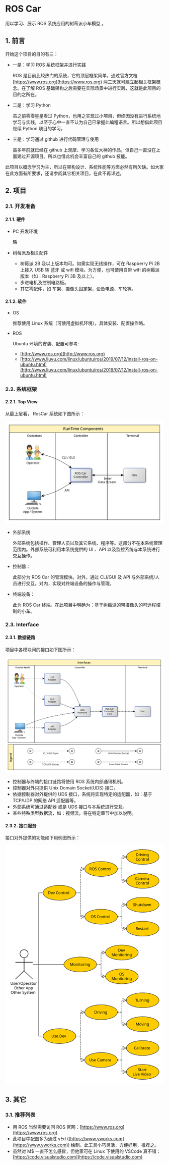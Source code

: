 # ROS Car

用以学习、展示 ROS 系统应用的树莓派小车模型 。

## 1. 前言

开始这个项目的目的有三：

- 一是：学习 ROS 系统框架并进行实践

  ROS 是目前比较热门的系统，它的顶层框架简单，通过官方文档 [https://www.ros.org](https://www.ros.org) 两三天就可建立起相关框架概念。在了解 ROS 基础架构之后需要在实际场景中进行实践，这就是此项目的目的之所在。

- 二是：学习 Python

  虽之前零零星星看过 Python，也用之实现过小项目，但终因没有进行系统地学习与实践，以至于心中一直不认为自己已掌握此编程语言。所以想借此项目继续 Python 项目的学习。

- 三是：学习通过 github 进行代码管理与使用

  虽多年前就已经在 github 上观摩、学习各位大神的作品，但自己一直没在上面建过开源项目。所以也借此机会丰富自己的 github 技能。

此项目以概念学习为主，所以在架构设计、系统性能等方面必然有所欠缺。如大家在此方面有所要求，还请参阅其它相关项目，在此不再详述。

## 2. 项目

### 2.1. 开发准备

#### 2.1.1. 硬件

- PC 开发环境

  略

- 树莓派及相关配件

  - 树莓派 2B 及以上版本均可。如需实现无线操作，可在 Raspberry Pi 2B 上接入 USB 转 蓝牙 或 wifi 模块。为方便，也可使用自带 wifi 的树莓派版本（如：Raspberry Pi 3B 及以上）。
  - 步进电机及控制电路板。
  - 其它零配件，如 车架、摄像头固定架、设备电源、车轮等。

#### 2.1.2. 软件

- OS

  推荐使用 Linux 系统（可使用虚拟机环境）。具体安装、配置操作略。

- ROS

  Ubuntu 环境的安装、配置可参考:
  
  - [http://www.ros.org](http://www.ros.org)
  - [http://www.liuyu.com/linux/ubuntu/ros/2019/07/12/install-ros-on-ubuntu.html](http://www.liuyu.com/linux/ubuntu/ros/2019/07/12/install-ros-on-ubuntu.html)

### 2.2. 系统框架

#### 2.2.1. Top View

从最上层看， RosCar 系统如下图所示：

![Top View](doc/images/phase-zero/tldTopView.svg)

- 外部系统

  外部系统包括操作、管理人员以及其它系统、程序等。这部分不在本系统管理范围内。外部系统可利用本系统提供的 UI 、API 以及监控系统与本系统进行交互操作。

- 控制器：

  此部分为 ROS Car 的管理模块。对外，通过 CLI/GUI 及 API 与外部系统/人员进行交互。对内，实现对终端设备的操作与管理。

- 终端设备：

  此为 ROS Car 终端。在此项目中明确为：基于树莓派的带摄像头的可远程控制的小车。

### 2.3. Interface

#### 2.3.1. 数据链路

项目中各模块间的接口如下图所示：

![Interface](doc/images/phase-zero/tldInterface.svg)

- 控制器与终端的接口链路将使用 ROS 系统内部通讯机制。
- 控制器对外只提供 Unix Domain Socket(UDS) 接口。
- 依据控制器对外提供的 UDS 接口，系统将实现特定的适配器，如：基于 TCP/UDP 的网络 API 适配器等。
- 外部系统可通过适配器 或是 UDS 接口与本系统进行交互。
- 某些特殊类型数据流，如：视频流，将在特定章节中加以说明。

#### 2.3.2. 接口服务

接口对外提供的功能如下用例图所示：

![Interface](doc/images/phase-zero/tldUseCase_Interface.svg)

## 3. 其它

### 3.1. 推荐列表

- 用 ROS 当然需要访问 ROS 官网：[https://www.ros.org](https://www.ros.org)
- 此项目中配图多为通过 yEd ([https://www.yworks.com](https://www.yworks.com)) 绘制。此工具小巧灵活，方便好用，推荐之。
- 虽然对 M$ 一直不怎么感冒，但他家可在 Linux 下使用的 VSCode 真不错：[https://code.visualstudio.com](https://code.visualstudio.com)
